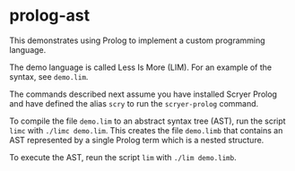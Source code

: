# prolog-ast

This demonstrates using Prolog to implement a custom programming language.

The demo language is called Less Is More (LIM).
For an example of the syntax, see `demo.lim`.

The commands described next assume you have installed Scryer Prolog
and have defined the alias `scry` to run the `scryer-prolog` command.

To compile the file `demo.lim` to an abstract syntax tree (AST),
run the script `limc` with `./limc demo.lim`.
This creates the file `demo.limb` that contains an AST
represented by a single Prolog term which is a nested structure.

To execute the AST, reun the script `lim` with `./lim demo.limb`.
